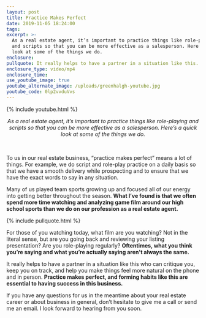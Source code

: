 ```yaml
---
layout: post
title: Practice Makes Perfect
date: 2019-11-05 18:24:00
tags:
excerpt: >-
  As a real estate agent, it’s important to practice things like role-playing
  and scripts so that you can be more effective as a salesperson. Here’s a quick
  look at some of the things we do.
enclosure:
pullquote: It really helps to have a partner in a situation like this.
enclosure_type: video/mp4
enclosure_time:
use_youtube_image: true
youtube_alternate_image: /uploads/greenhalgh-youtube.jpg
youtube_code: 0lp2vvduVvs
---
```


{% include youtube.html %}

<center><em>As a real estate agent, it&rsquo;s important to practice things like role-playing and scripts so that you can be more effective as a salesperson. Here&rsquo;s a quick look at some of the things we do.</em></center>

&nbsp;

To us in our real estate business, “practice makes perfect” means a lot of things. For example, we do script and role-play practice on a daily basis so that we have a smooth delivery while prospecting and to ensure that we have the exact words to say in any situation.

Many of us played team sports growing up and focused all of our energy into getting better throughout the season. **What I’ve found is that we often spend more time watching and analyzing game film around our high school sports than we do on our profession as a real estate agent.**

{% include pullquote.html %}

For those of you watching today, what film are you watching? Not in the literal sense, but are you going back and reviewing your listing presentation? Are you role-playing regularly? **Oftentimes, what you think you’re saying and what you’re actually saying aren't always the same.**

It really helps to have a partner in a situation like this who can critique you, keep you on track, and help you make things feel more natural on the phone and in person. **Practice makes perfect, and forming habits like this are essential to having success in this business.**

If you have any questions for us in the meantime about your real estate career or about business in general, don’t hesitate to give me a call or send me an email. I look forward to hearing from you soon.